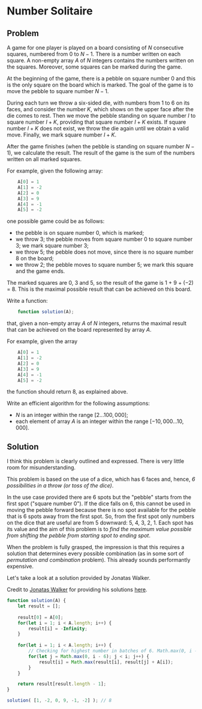 # Number Solitaire

## Problem

A game for one player is played on a board consisting of $N$ consecutive squares, numbered from 0 to $N − 1$. There is a number written on each square. A non-empty array $A$ of $N$ integers contains the numbers written on the squares. Moreover, some squares can be marked during the game.

At the beginning of the game, there is a pebble on square number 0 and this is the only square on the board which is marked. The goal of the game is to move the pebble to square number $N − 1$.

During each turn we throw a six-sided die, with numbers from 1 to 6 on its faces, and consider the number $K$, which shows on the upper face after the die comes to rest. Then we move the pebble standing on square number $I$ to square number $I + K$, providing that square number $I + K$ exists. If square number $I + K$ does not exist, we throw the die again until we obtain a valid move. Finally, we mark square number $I + K$.

After the game finishes (when the pebble is standing on square number $N − 1$), we calculate the result. The result of the game is the sum of the numbers written on all marked squares.

For example, given the following array:

```js
    A[0] = 1
    A[1] = -2
    A[2] = 0
    A[3] = 9
    A[4] = -1
    A[5] = -2
```

one possible game could be as follows:

- the pebble is on square number 0, which is marked;
- we throw 3; the pebble moves from square number 0 to square number 3; we mark square number 3;
- we throw 5; the pebble does not move, since there is no square number 8 on the board;
- we throw 2; the pebble moves to square number 5; we mark this square and the game ends.

The marked squares are 0, 3 and 5, so the result of the game is 1 + 9 + (−2) = 8. This is the maximal possible result that can be achieved on this board.

Write a function:

```js
    function solution(A);
```

that, given a non-empty array $A$ of $N$ integers, returns the maximal result that can be achieved on the board represented by array $A$.

For example, given the array

```js
    A[0] = 1
    A[1] = -2
    A[2] = 0
    A[3] = 9
    A[4] = -1
    A[5] = -2
```

the function should return 8, as explained above.

Write an efficient algorithm for the following assumptions:

- $N$ is an integer within the range $[2 ... 100,000]$;
- each element of array $A$ is an integer within the range $[−10,000 ... 10,000]$.

## Solution

I think this problem is clearly outlined and expressed. There is very little room for misunderstanding.

This problem is based on the use of a dice, which has 6 faces and, hence, _6 possibilities in a throw (or toss of the dice)_.

In the use case provided there are 6 spots but the "pebble" starts from the first spot ("square number 0"). If the dice falls on 6, this cannot be used in moving the pebble forward because there is no spot available for the pebble that is 6 spots away from the first spot. So, from the first spot only numbers on the dice that are useful are from 5 downward: 5, 4, 3, 2, 1. Each spot has its value and the aim of this problem is to _find the maximum value possible from shifting the pebble from starting spot to ending spot_.

When the problem is fully grasped, the impression is that this requires a solution that determines every possible combination (as in some sort of _permutation and combination_ problem). This already sounds performantly expensive.

Let's take a look at a solution provided by Jonatas Walker.

Credit to [Jonatas Walker](https://gist.github.com/jonataswalker) for providing his solutions [here](https://gist.github.com/jonataswalker/08187f5457fac4af1e86cf8c86647e23).

```js
function solution(A) {
    let result = [];
    
    result[0] = A[0];
    for(let i = 1; i < A.length; i++) {
        result[i] = -Infinity;
    }
    
    for(let i = 1; i < A.length; i++) {
        // Checking for highest number in batches of 6. Math.max(0, i - 6)
        for(let j = Math.max(0, i - 6); j < i; j++) {
            result[i] = Math.max(result[i], result[j] + A[i]);
        }
    }

    return result[result.length - 1];
}

solution( [1, -2, 0, 9, -1, -2] ); // 8
```